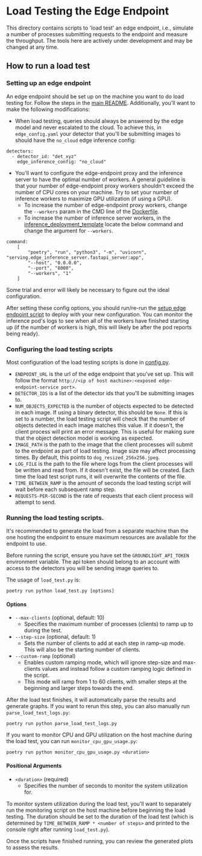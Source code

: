 # Load Testing the Edge Endpoint

This directory contains scripts to 'load test' an edge endpoint, i.e., simulate a number of processes submitting requests to the endpoint and measure the throughput. The tools here are actively under development and may be changed at any time. 

## How to run a load test

### Setting up an edge endpoint

An edge endpoint should be set up on the machine you want to do load testing for. Follow the steps in the [main README](/README.md). Additionally, you'll want to make the following modifications:
* When load testing, queries should always be answered by the edge model and never escalated to the cloud. To achieve this, in `edge_config.yaml` your detector that you'll be submitting images to should have the `no_cloud` edge inference config:
```
detectors:
  - detector_id: "det_xyz"
    edge_inference_config: "no_cloud"
```

* You'll want to configure the edge-endpoint proxy and the inference server to have the optimal number of workers. A general guideline is that your number of edge-endpoint proxy workers shouldn't exceed the number of CPU cores on your machine. Try to set your number of inference workers to maximize GPU utilization (if using a GPU).
    * To increase the number of edge-endpoint proxy workers, change the `--workers` param in the CMD line of the [Dockerfile](/Dockerfile). 
    * To increase the number of inference server workers, in the [inference_deployment_template](/deploy/k3s/inference_deployment/inference_deployment_template.yaml) locate the below command and change the argument for `--workers`.
```
command:
    [
        "poetry", "run", "python3", "-m", "uvicorn", "serving.edge_inference_server.fastapi_server:app",
        "--host", "0.0.0.0",
        "--port", "8000",
        "--workers", "1"
    ]
```

Some trial and error will likely be necessary to figure out the ideal configuration.

After setting these config options, you should run/re-run the [setup edge endpoint script](/deploy/bin/setup-ee.sh) to deploy with your new configuration. You can monitor the inference pod's logs to see when all of the workers have finished starting up (if the number of workers is high, this will likely be after the pod reports being ready). 

### Configuring the load testing scripts

Most configuration of the load testing scripts is done in [config.py](./config.py).
* `ENDPOINT_URL` is the url of the edge endpoint that you've set up. This will follow the format `http://<ip of host machine>:<exposed edge-endpoint-service port>`. 
* `DETECTOR_IDS` is a list of the detector ids that you'll be submitting images to.
* `NUM_OBJECTS_EXPECTED` is the number of objects expected to be detected in each image. If using a binary detector, this should be `None`. If this is set to a number, the load testing script will check that the number of objects detected in each image matches this value. If it doesn't, the client process will print an error message. This is useful for making sure that the object detection model is working as expected.
* `IMAGE_PATH` is the path to the image that the client processes will submit to the endpoint as part of load testing. Image size may affect processing times. By default, this points to `dog_resized_256x256.jpeg`.
* `LOG_FILE` is the path to the file where logs from the client processes will be written and read from. If it doesn't exist, the file will be created. Each time the load test script runs, it will overwrite the contents of the file.
* `TIME_BETWEEN_RAMP` is the amount of seconds the load testing script will wait before each subsequent ramp step. 
* `REQUESTS-PER-SECOND` is the rate of requests that each client process will attempt to send. 

### Running the load testing scripts.

It's recommended to generate the load from a separate machine than the one hosting the endpoint to ensure maximum resources are available for the endpoint to use.

Before running the script, ensure you have set the `GROUNDLIGHT_API_TOKEN` environment variable. The api token should belong to an account with access to the detectors you will be sending image queries to.

The usage of `load_test.py` is:
```
poetry run python load_test.py [options]
```

#### Options
* `--max-clients` (optional, default: 10)
    * Specifies the maximum number of processes (clients) to ramp up to during the test.
* `--step-size` (optional, default: 1)
    * Sets the number of clients to add at each step in ramp-up mode. This will also be the starting number of clients.
* `--custom-ramp` (optional)
    * Enables custom ramping mode, which will ignore step-size and max-clients values and instead follow a custom ramping logic defined in the script. 
    * This mode will ramp from 1 to 60 clients, with smaller steps at the beginning and larger steps towards the end.

After the load test finishes, it will automatically parse the results and generate graphs. If you want to rerun this step, you can also manually run `parse_load_test_logs.py`:
```
poetry run python parse_load_test_logs.py
```

If you want to monitor CPU and GPU utilization on the host machine during the load test, you can run `monitor_cpu_gpu_usage.py`: 
```
poetry run python monitor_cpu_gpu_usage.py <duration>
```

#### Positional Arguments
* `<duration>` (required)
    * Specifies the number of seconds to monitor the system utilization for. 

To monitor system utilization during the load test, you'll want to separately run the monitoring script on the host machine before beginning the load testing. The duration should be set to the duration of the load test (which is determined by `TIME_BETWEEN_RAMP * <number of steps>` and printed to the console right after running `load_test.py`). 

Once the scripts have finished running, you can review the generated plots to assess the results.